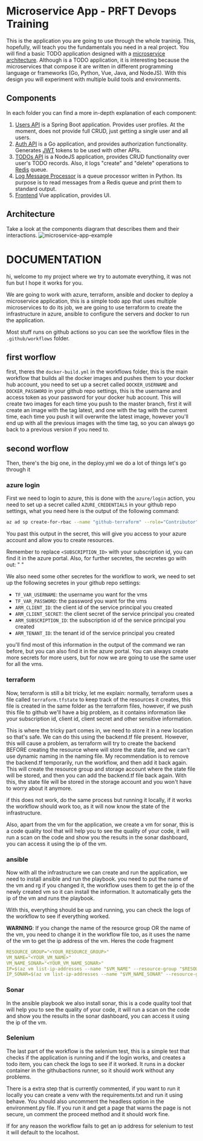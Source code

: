 # Microservice App - PRFT Devops Training

This is the application you are going to use through the whole traninig. This, hopefully, will teach you the fundamentals you need in a real project. You will find a basic TODO application designed with a [microservice architecture](https://microservices.io). Although is a TODO application, it is interesting because the microservices that compose it are written in different programming language or frameworks (Go, Python, Vue, Java, and NodeJS). With this design you will experiment with multiple build tools and environments. 

## Components
In each folder you can find a more in-depth explanation of each component:

1. [Users API](/users-api) is a Spring Boot application. Provides user profiles. At the moment, does not provide full CRUD, just getting a single user and all users.
2. [Auth API](/auth-api) is a Go application, and provides authorization functionality. Generates [JWT](https://jwt.io/) tokens to be used with other APIs.
3. [TODOs API](/todos-api) is a NodeJS application, provides CRUD functionality over user's TODO records. Also, it logs "create" and "delete" operations to [Redis](https://redis.io/) queue.
4. [Log Message Processor](/log-message-processor) is a queue processor written in Python. Its purpose is to read messages from a Redis queue and print them to standard output.
5. [Frontend](/frontend) Vue application, provides UI.

## Architecture

Take a look at the components diagram that describes them and their interactions.
![microservice-app-example](/arch-img/Microservices.png)


# DOCUMENTATION

hi, welcome to my project where we try to automate everything, it was not fun but I hope it works for you.

We are going to work with azure, terraform, ansible and docker to deploy a microservice application, this is a simple todo app that uses multiple microservices to do its job, we are going to use terraform to create the infrastructure in azure, ansible to configure the servers and docker to run the application.

Most stuff runs on github actions so you can see the workflow files in the `.github/workflows` folder.

## first worflow

first, theres the `docker-build.yml` in the workflows folder, this is the main workflow that builds all the docker images and pushes them to your docker hub account, you need to set up a secret called `DOCKER_USERNAME` and `DOCKER_PASSWORD` in your github repo settings, this is the username and access token as 
your password for your docker hub account. This will create two images for each time you push to the master branch, first it will create an image with the tag
latest, and one with the tag with the current time, each time you push it will overwrite the latest image, however you'll end up with all the previous images with the
time tag, so you can always go back to a previous version if you need to.

## second worflow

Then, there's the big one, in the deploy.yml we do a lot of things let's go through it

### azure login

First we need to login to azure, this is done with the `azure/login` action, you need to set up a secret called `AZURE_CREDENTIALS` in your github repo settings, 
what you need here is the output of the following command:

```bash
az ad sp create-for-rbac --name "github-terraform" --role="Contributor" --scopes="/subscriptions/<SUBSCRIPTION_ID>" --sdk-auth
```

You past this output in the secret, this will give you access to your azure account and allow you to create resources.

Remember to replace `<SUBSCRIPTION_ID>` with your subscription id, you can find it in the azure portal. Also, for further secretes, the secretes go with out: " "

We also need some other secretes for the workflow to work, we need to set up the following secretes in your github repo settings:
- `TF_VAR_USERNAME`: the username you want for the vms
- `TF_VAR_PASSWORD`: the password you want for the vms
- `ARM_CLIENT_ID`: the client id of the service principal you created
- `ARM_CLIENT_SECRET`: the client secret of the service principal you created
- `ARM_SUBSCRIPTION_ID`: the subscription id of the service principal you created
- `ARM_TENANT_ID`: the tenant id of the service principal you created

you'll find most of this information in the output of the command we ran before, but you can also find it in the azure portal.
You can always create more secrets for more users, but for now we are going to use the same user for all the vms.

### terraform

Now, terraform is still a bit tricky, let me explain: normally, terraform uses a file called `terraform.tfstate` to keep track of the resources it creates, 
this file is created in the same folder as the terraform files, however, if we push this file to github we'll have a 
big problem, as it contains information like your subscription id, client id, client secret and other sensitive information. 

This is where the tricky part comes in, we need to store it in a new location so that's safe. We can do this using the backend.tf file present.
However, this will cause a problem, as terraform will try to create the backend BEFORE creating the resource where will store the state file, and
we can't use dynamic naming in the naming file. My recommendation is to remove the backend.tf temporarily, run the workflow, and then add it back again.
This will create the resource group and storage account where the state file will be stored, and then you can add the backend.tf file back again.
With this, the state file will be stored in the storage account and you won't have to worry about it anymore.

if this does not work, do the same process but running it locally, if it works the workflow should work too, as it will now know the state of the infrastructure.

Also, apart from the vm for the application, we create a vm for sonar, this is a code quality tool that will help you to see the quality of your code, it will run a scan on the code and show you the results in the sonar dashboard, you can access it using the ip of the vm.

### ansible

Now with all the infrastructure we can create and run the application, we need to install ansible and run the playbook. you need to put the name of the 
vm and rg if you changed it, the workflow uses them to get the ip of the newly created vm so it can install the information.
It automatically gets the ip of the vm and runs the playbook.

With this, everything should be up and running, you can check the logs of the workflow to see if everything worked.

**WARNING**: If you change the name of the resource group OR the name of the vm, you need to change it in the workflow file too, as it uses the name of the vm to get the ip address of the vm. Heres the code fragment
```yaml
RESOURCE_GROUP="<YOUR_RESOURCE_GROUP>"
VM_NAME="<YOUR_VM_NAME>"
VM_NAME_SONAR="<YOUR_VM_NAME_SONAR>"
IP=$(az vm list-ip-addresses --name "$VM_NAME" --resource-group "$RESOURCE_GROUP" --query "[0].virtualMachine.network.publicIpAddresses[0].ipAddress" -o tsv)
IP_SONAR=$(az vm list-ip-addresses --name "$VM_NAME_SONAR" --resource-group "$RESOURCE_GROUP" --query "[0].virtualMachine.network.publicIpAddresses[1].ipAddress" -o tsv)
```

### Sonar
In the ansible playbook we also install sonar, this is a code quality tool that
will help you to see the quality of your code, it will run a scan on the code and
show you the results in the sonar dashboard, you can access it using the ip of the vm.

### Selenium
The last part of the workflow is the selenium test, this is a simple test that 
checks if the application is running and if the login works, and creates a todo
item, you can check the logs to see if it worked. It runs in a docker container in
the githubactions runner, so it should work without any problems.

There is a extra step that is currently commented, if you want to run it locally
you can create a venv with the requirements.txt and run it using behave. You should
also uncomment the headless option in the environment.py file. 
If you run it and get a page that warns the page is not secure, un comment the 
proceed method and it should work fine.

If for any reason the workflow fails to get an ip address for selenium to test it
will default to the localhost.

